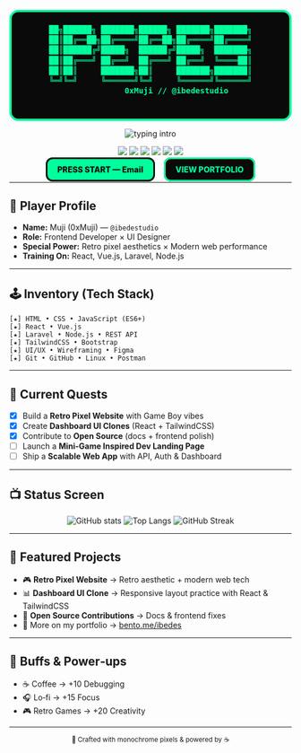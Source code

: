 <!-- Retro Arcade README Redesigned for @ibedestudio (Muji) -->

<div align="center">

  <!-- Title Banner -->

  <pre style="background:#0a0a0a; color:#00ff9c; padding:22px 16px; border:4px solid #00ff9c; border-radius:16px; line-height:1.3; font-weight:700; font-size:14px; overflow:auto;">
██╗██████╗ ███████╗██████╗ ███████╗███████╗
██║██╔══██╗██╔════╝██╔══██╗██╔════╝██╔════╝
██║██████╔╝█████╗  ██████╔╝█████╗  ███████╗
██║██╔═══╝ ██╔══╝  ██╔═══╝ ██╔══╝  ╚════██║
██║██║     ███████╗██║     ███████╗███████║
╚═╝╚═╝     ╚══════╝╚═╝     ╚══════╝╚══════╝
           0xMuji // @ibedestudio
  </pre>

  <!-- Typing SVG Intro -->

  <img src="https://readme-typing-svg.herokuapp.com?size=22&duration=3500&pause=800&center=true&vCenter=true&width=650&lines=Frontend+Dev+%7C+UI%2FUX+Designer;Retro+Pixel+Vibes+%2B+Modern+Web+Apps;Let's+Build+Something+Awesome!" alt="typing intro" />

  <!-- Badges Row -->

  <p>
    <img src="https://img.shields.io/badge/JavaScript-000?style=for-the-badge&logo=javascript&logoColor=00ff9c" />
    <img src="https://img.shields.io/badge/React-000?style=for-the-badge&logo=react&logoColor=00ff9c" />
    <img src="https://img.shields.io/badge/Vue.js-000?style=for-the-badge&logo=vue.js&logoColor=00ff9c" />
    <img src="https://img.shields.io/badge/Laravel-000?style=for-the-badge&logo=laravel&logoColor=00ff9c" />
    <img src="https://img.shields.io/badge/Tailwind-000?style=for-the-badge&logo=tailwindcss&logoColor=00ff9c" />
    <img src="https://img.shields.io/badge/Figma-000?style=for-the-badge&logo=figma&logoColor=00ff9c" />
  </p>

  <!-- Start Buttons -->

  <p>
    <a href="mailto:ibedeskun@gmail.com" style="text-decoration:none; background:#00ff9c; color:#0a0a0a; padding:10px 18px; border-radius:12px; font-weight:800; border:3px solid #0a0a0a;">PRESS START — Email</a>
    &nbsp;&nbsp;
    <a href="https://bento.me/ibedes" target="_blank" style="text-decoration:none; background:#0a0a0a; color:#00ff9c; padding:10px 18px; border-radius:12px; font-weight:800; border:3px solid #00ff9c;">VIEW PORTFOLIO</a>
  </p>
</div>

---

## 👾 Player Profile

* **Name:** Muji (0xMuji) — `@ibedestudio`
* **Role:** Frontend Developer × UI Designer
* **Special Power:** Retro pixel aesthetics × Modern web performance
* **Training On:** React, Vue.js, Laravel, Node.js

---

## 🕹️ Inventory (Tech Stack)

```
[★] HTML • CSS • JavaScript (ES6+)
[★] React • Vue.js
[★] Laravel • Node.js • REST API
[★] TailwindCSS • Bootstrap
[★] UI/UX • Wireframing • Figma
[★] Git • GitHub • Linux • Postman
```

---

## 🎯 Current Quests

* [x] Build a **Retro Pixel Website** with Game Boy vibes
* [x] Create **Dashboard UI Clones** (React + TailwindCSS)
* [x] Contribute to **Open Source** (docs + frontend polish)
* [ ] Launch a **Mini-Game Inspired Dev Landing Page**
* [ ] Ship a **Scalable Web App** with API, Auth & Dashboard

---

## 📺 Status Screen

<div align="center">
  <img src="https://github-readme-stats.vercel.app/api?username=ibedestudio&show_icons=true&theme=radical&hide_border=true" alt="GitHub stats" />
  <img src="https://github-readme-stats.vercel.app/api/top-langs/?username=ibedestudio&layout=compact&theme=radical&hide_border=true" alt="Top Langs" />
  <img src="https://streak-stats.demolab.com?user=ibedestudio&theme=radical&hide_border=true" alt="GitHub Streak" />
</div>

---

## 🔮 Featured Projects

* 🎮 **Retro Pixel Website** → Retro aesthetic + modern web tech
* 📊 **Dashboard UI Clone** → Responsive layout practice with React & TailwindCSS
* 📝 **Open Source Contributions** → Docs & frontend fixes
* 🔗 More on my portfolio → [bento.me/ibedes](https://bento.me/ibedes)

---

## 🎵 Buffs & Power‑ups

* ☕ Coffee → +10 Debugging
* 🎧 Lo‑fi → +15 Focus
* 🎮 Retro Games → +20 Creativity

---

<div align="center">
  <sub>🖤 Crafted with monochrome pixels & powered by ☕</sub>
</div>
